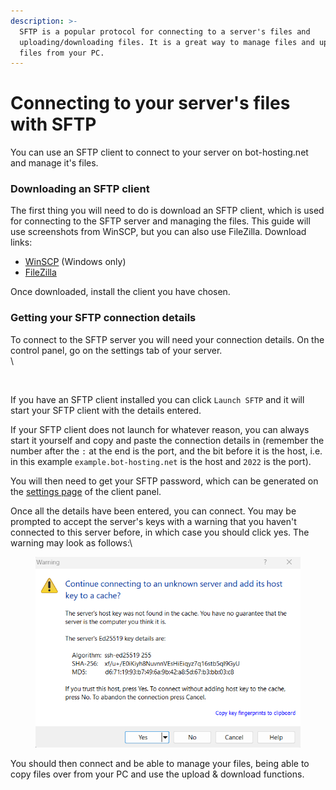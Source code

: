 ```yaml
---
description: >-
  SFTP is a popular protocol for connecting to a server's files and
  uploading/downloading files. It is a great way to manage files and upload your
  files from your PC.
---
```


# Connecting to your server's files with SFTP

You can use an SFTP client to connect to your server on bot-hosting.net and manage it's files.

### Downloading an SFTP client <a href="#downloading-an-sftp-client" id="downloading-an-sftp-client"></a>

The first thing you will need to do is download an SFTP client, which is used for connecting to the SFTP server and managing the files. This guide will use screenshots from WinSCP, but you can also use FileZilla. Download links:

* [WinSCP](https://winscp.net/eng/download.php) (Windows only)
* [FileZilla](https://filezilla-project.org/download.php?type=client)

Once downloaded, install the client you have chosen.

### Getting your SFTP connection details <a href="#getting-your-sftp-connection-details" id="getting-your-sftp-connection-details"></a>

To connect to the SFTP server you will need your connection details. On the control panel, go on the settings tab of your server.\
\


<figure><img src="../.gitbook/assets/sftp1.png" alt=""><figcaption></figcaption></figure>

If you have an SFTP client installed you can click `Launch SFTP` and it will start your SFTP client with the details entered.

If your SFTP client does not launch for whatever reason, you can always start it yourself and copy and paste the connection details in (remember the number after the `:` at the end is the port, and the bit before it is the host, i.e. in this example `example.bot-hosting.net` is the host and `2022` is the port).

You will then need to get your SFTP password, which can be generated on the [settings page](https://bot-hosting.net/panel/settings) of the client panel.

Once all the details have been entered, you can connect. You may be prompted to accept the server's keys with a warning that you haven't connected to this server before, in which case you should click yes. The warning may look as follows:\


<figure><img src="../.gitbook/assets/sftp2.png" alt=""><figcaption></figcaption></figure>

You should then connect and be able to manage your files, being able to copy files over from your PC and use the upload & download functions.
